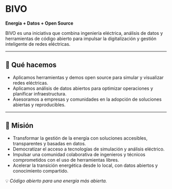 # BIVO 

**Energía + Datos + Open Source**

BIVO es una iniciativa que combina ingeniería eléctrica, análisis de datos y herramientas de código abierto para impulsar la digitalización y gestión inteligente de redes eléctricas.

---

## 🚀 Qué hacemos
- Aplicamos herramientas y demos open source para simular y visualizar redes eléctricas.
- Aplicamos análisis de datos abiertos para optimizar operaciones y planificar infraestructura.
- Asesoramos a empresas y comunidades en la adopción de soluciones abiertas y reproducibles.

---

## 🎯 Misión
- Transformar la gestión de la energía con soluciones accesibles, transparentes y basadas en datos.
- Democratizar el acceso a tecnologías de simulación y análisis eléctrico.
- Impulsar una comunidad colaborativa de ingenieros y técnicos comprometidos con el uso de herramientas libres.
- Acelerar la transición energética desde lo local, con datos abiertos y conocimiento compartido.

  
💡 *Código abierto para una energía más abierta.*
